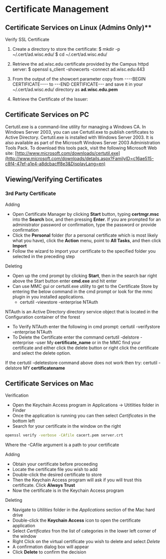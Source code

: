 # Certificate Management

## Certificate Services on Linux (Admins Only)**

Verify SSL Certificate

1. Create a directory to store the certificate:
    $ mkdir -p ~/.cert/ad.wisc.edu/
    $ cd ~/.cert/ad.wisc.edu/

2. Retrieve the ad.wisc.edu certificate provided by the Campus httpd server:
    $ openssl s_client -showcerts -connect ad.wisc.edu:443

3. From the output of the showcert parameter copy from ----BEGIN CERTIFICATE---- to ---END CERTIFICATE--- and save it in your ~/.cert/ad.wisc.edu/ directory as **ad.wisc.edu.pem**
4. Retrieve the Certificate of the Issuer:

## Certificate Services on PC

Certutil.exe is a command-line utility for managing a Windows CA. In Windows Server 2003, you can use Certutil.exe to publish certificates to Active Directory. Certutil.exe is installed with Windows Server 2003. It is also available as part of the Microsoft Windows Server 2003 Administration Tools Pack. To download this tools pack, visit the following Microsoft Web site: [http://www.microsoft.com/downloads/certutil.exe](http://www.microsoft.com/downloads/details.aspx?FamilyID=c16ae515-c8f4-47ef-a1e4-a8dcbacff8e3&DisplayLang=en)

## Viewing/Verifying Certificates

### 3rd Party Certificate

Adding

- Open Certificate Manager by clicking **Start** button, typing **certmgr.msc** into the **Search** box, and then pressing **Enter**. If you are prompted for an administrator password or confirmation, type the password or provide confirmation
- Click the **Personal** folder (for a personal certificate which is most likely what you have), click the **Action** menu, point to **All Tasks**, and then click **Import**
- Follow the wizard to import your certificate to the specified folder you selected in the preceding step

Deleting

- Open up the cmd prompt by clicking **Start**, then in the search bar right above the Start button enter **cmd.exe** and hit enter
- Can use MMC gui or certutil.exe utility to get to the Certificate Store by entering the below command in the cmd prompt or look for the mmc plugin in you installed applications.
  - certutil -viewstore -enterprise NTAuth

NTAuth is an Active Directory directory service object that is located in the Configuration container of the forest

- To Verify NTAuth enter the following in cmd prompt: certutil -verifystore -enterprise NTAuth
- To Delete the Certificate enter the command
    certutil -delstore -enterprise -user My **certificate_name**
    or in the MMC find your certificate and either click the delete button or right click the certificate and select the delete option.

If the certutil -deletestore command above does not work then try: certutil -delstore MY **certificatename**

## Certificate Services on Mac

Verification

- Open the Keychain Access program in Applications -> Utitlities folder in Finder
- Once the application is running you can then select *Certificates* in the bottom left
- Search for your certificate in the window on the right

```bash
openssl verify -verbose -CAfile cacert.pem server.crt
```

Where the -CAfile argument is a path to your certificate

Adding

- Obtain your certificate before proceeding
- Locate the certificate file you wish to add
- Double-click the desired certificate to store
- Then the Keychain Access program will ask if you will trust this certificate. Click **Always Trust**
- Now the certificate is in the Keychain Access program

Deleting

- Navigate to *Utilities* folder in the *Applications* section of the Mac hard drive
- Double-click the **Keychain Access** icon to open the certificate application
- Select *Certificates* fron the list of categories in the lower left corner of the window
- Right Click on the virtual certificate you wish to delete and select *Delete*
- A confirmation dialog box will appear
- Click **Delete** to confirm the decision
